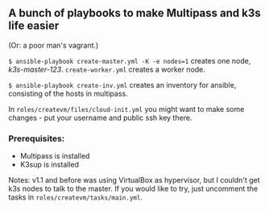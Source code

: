 ## A bunch of playbooks to make Multipass and k3s life easier

(Or: a poor man's vagrant.)

```$ ansible-playbook create-master.yml -K -e nodes=1``` creates one node, *k3s-master-123*. ```create-worker.yml``` creates a worker node. 



```$ ansible-playbook create-inv.yml``` creates an inventory for ansible, consisting of the hosts in multipass.


In ```roles/createvm/files/cloud-init.yml``` you might want to make some changes - put your username and public ssh key there.





### Prerequisites:

* Multipass is installed
* K3sup is installed


Notes: v1.1 and before was using VirtualBox as hypervisor, but I couldn't get k3s nodes to talk to the master. If you would like to try, just uncomment the tasks in ```roles/createvm/tasks/main.yml```.

